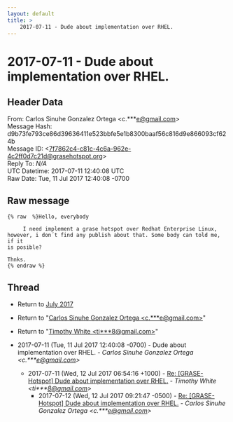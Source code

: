 ```yaml
---
layout: default
title: >
    2017-07-11 - Dude about implementation over RHEL.
---
```


# 2017-07-11 - Dude about implementation over RHEL.

## Header Data

From: Carlos Sinuhe Gonzalez Ortega \<c.***e@gmail.com\><br>
Message Hash: d9b73fe793ce86d39636411e523bbfe5e1b8300baaf56c816d9e866093cf624b<br>
Message ID: \<7f7862c4-c81c-4c6a-962e-4c2ff0d7c21d@grasehotspot.org\><br>
Reply To: _N/A_<br>
UTC Datetime: 2017-07-11 12:40:08 UTC<br>
Raw Date: Tue, 11 Jul 2017 12:40:08 -0700<br>

## Raw message

```
{% raw  %}Hello, everybody

     I need implement a grase hotspot over Redhat Enterprise Linux, 
however, i don´t find any publish about that. Some body can told me, if it 
is posible?

Thnks.
{% endraw %}
```

## Thread

+ Return to [July 2017](/archive/2017/07)

+ Return to "[Carlos Sinuhe Gonzalez Ortega <c.***e<span>@</span>gmail.com>](/authors/c____e_at_gmail_com)"
+ Return to "[Timothy White <ti***8<span>@</span>gmail.com>](/authors/ti___8_at_gmail_com)"

+ 2017-07-11 (Tue, 11 Jul 2017 12:40:08 -0700) - Dude about implementation over RHEL. - _Carlos Sinuhe Gonzalez Ortega \<c.***e@gmail.com\>_
  + 2017-07-11 (Wed, 12 Jul 2017 06:54:16 +1000) - [Re: [GRASE-Hotspot] Dude about implementation over RHEL.](/archive/2017/07/2f9335e6fc1b9bd753e465ac3cb313138d4eb17320b0fa53e5b14d9f23432a2f) - _Timothy White \<ti***8@gmail.com\>_
    + 2017-07-12 (Wed, 12 Jul 2017 09:21:47 -0500) - [Re: [GRASE-Hotspot] Dude about implementation over RHEL.](/archive/2017/07/e9d01bfe9257a4c06d4da538077e1252cb603413b936ff05efe14a4558b5355b) - _Carlos Sinuhe Gonzalez Ortega \<c.***e@gmail.com\>_

